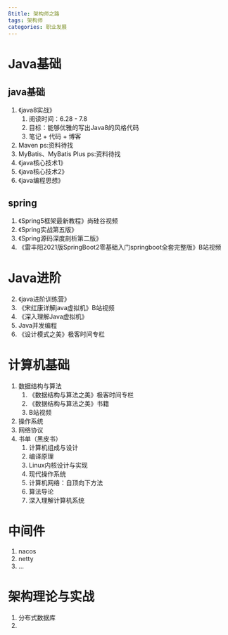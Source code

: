 ```yaml
---
ßtitle: 架构师之路
tags: 架构师
categories: 职业发展
---
```


# Java基础

## java基础

1. 《java8实战》
   1. 阅读时间：6.28 - 7.8
   2. 目标：能够优雅的写出Java8的风格代码
   3. 笔记 + 代码 + 博客
2. Maven ps:资料待找
3. MyBatis、MyBatis Plus ps:资料待找
4. 《java核心技术1》
5. 《java核心技术2》
6. 《java编程思想》

## spring

1. 《Spring5框架最新教程》尚硅谷视频
2. 《Spring实战第五版》
3. 《Spring源码深度剖析第二版》
4. 《雷丰阳2021版SpringBoot2零基础入门springboot全套完整版》B站视频

# Java进阶

2. 《java进阶训练营》
3. 《宋红康详解java虚拟机》B站视频
4. 《深入理解Java虚拟机》
5. Java并发编程
5. 《设计模式之美》极客时间专栏

# 计算机基础

1. 数据结构与算法
   1. 《数据结构与算法之美》极客时间专栏
   2. 《数据结构与算法之美》书籍
   3. B站视频
2. 操作系统
3. 网络协议
4. 书单（黑皮书）
   1. 计算机组成与设计
   2. 编译原理
   3. Linux内核设计与实现
   4. 现代操作系统
   5. 计算机网络：自顶向下方法
   6. 算法导论
   7. 深入理解计算机系统

# 中间件

1. nacos
2. netty
3. ...

# 架构理论与实战

1. 分布式数据库
2. 